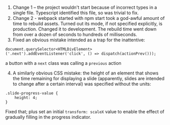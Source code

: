 1) Change 1 – the project wouldn't start because of incorrect types in a single file. Typescript identified this file, so was trivial to fix.
2) Change 2 - webpack started with npm start took a god-awful amount of time to rebuild assets. Turned out its mode, if not specified explicitly, is production. Changed it to development. The rebuild time went down from over a dozen of seconds to hundreds of milliseconds.
3) Fixed an obvious mistake intended as a trap for the inattentive:

```
document.querySelector<HTMLDivElement>('.next').addEventListener('click', () => dispatch(actionPrev()));
```

a button with a `next` class was calling a `previous` action

4) A similarly obvious CSS mistake: the height of an element that shows the time remaining for displaying a slide (apparently, slides are intended to change after a certain interval) was specified without the units:

```
.slide-progress-value {
    height: 4;
}
```

Fixed that; plus set an initial `transform: scaleX` value to enable the effect of gradually filling in the progress indicator.
